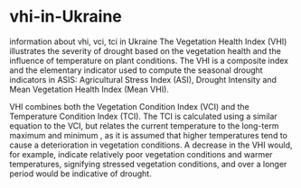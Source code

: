 # vhi-in-Ukraine
information about vhi, vci, tci in Ukraine
The Vegetation Health Index (VHI) illustrates the severity of drought based on the vegetation health and the influence of temperature on plant conditions. The VHI is a composite index and the elementary indicator used to compute the seasonal drought indicators in ASIS: Agricultural Stress Index (ASI), Drought Intensity and Mean Vegetation Health Index (Mean VHI).

VHI combines both the Vegetation Condition Index (VCI) and the Temperature Condition Index (TCI). The TCI is calculated using a similar equation to the VCI, but relates the current temperature to the long-term maximum and minimum , as it is assumed that higher temperatures tend to cause a deterioration in vegetation conditions. A decrease in the VHI would, for example, indicate relatively poor vegetation conditions and warmer temperatures, signifying stressed vegetation conditions, and over a longer period would be indicative of drought.
